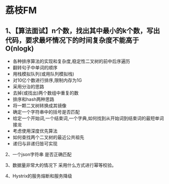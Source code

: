 # 荔枝FM

## 1、【算法面试】n个数，找出其中最小的k个数，写出代码，要求最坏情况下的时间复杂度不能高于O(nlogk)



- 各种排序算法的实现和复杂度,稳定性二叉树的前中后序遍历
- 翻转句子中单词的顺序
- 用栈模拟队列(或用队列模拟栈)
- 对10亿个数进行排序,限制内存为1G
- 采用分治的思路
- 去掉(或找出)两个数组中重复的数
- 排序和hash两种思路
- 将一颗二叉树转换成其镜像
- 确定一个字符串中的括号是否匹配
- 给定一个开始词,一个结束词,一个字典,如何找到从开始词到结束词的最短单词接龙
- 考虑使用深度优先算法
- 如何查找两个二叉树的最近公共祖先
- 递归与非递归皆可实现

2、一个json字符串  是否正确匹配

3、数据量非常大的情况下   采用什么方式进行幂等校验。

4、Hystrix的服务熔断和服务降级